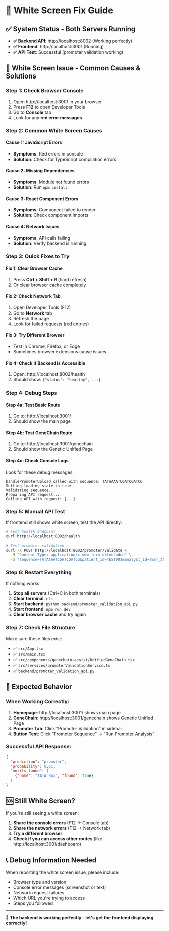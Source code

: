 # 🔧 White Screen Fix Guide

## ✅ **System Status - Both Servers Running**

- **✅ Backend API**: http://localhost:8002 (Working perfectly)
- **✅ Frontend**: http://localhost:3001 (Running)
- **✅ API Test**: Successful (promoter validation working)

## 🐛 **White Screen Issue - Common Causes & Solutions**

### **Step 1: Check Browser Console**
1. Open http://localhost:3001 in your browser
2. Press **F12** to open Developer Tools
3. Go to **Console** tab
4. Look for any **red error messages**

### **Step 2: Common White Screen Causes**

#### **Cause 1: JavaScript Errors**
- **Symptoms**: Red errors in console
- **Solution**: Check for TypeScript compilation errors

#### **Cause 2: Missing Dependencies**
- **Symptoms**: Module not found errors
- **Solution**: Run `npm install`

#### **Cause 3: React Component Errors**
- **Symptoms**: Component failed to render
- **Solution**: Check component imports

#### **Cause 4: Network Issues**
- **Symptoms**: API calls failing
- **Solution**: Verify backend is running

### **Step 3: Quick Fixes to Try**

#### **Fix 1: Clear Browser Cache**
1. Press **Ctrl + Shift + R** (hard refresh)
2. Or clear browser cache completely

#### **Fix 2: Check Network Tab**
1. Open Developer Tools (F12)
2. Go to **Network** tab
3. Refresh the page
4. Look for failed requests (red entries)

#### **Fix 3: Try Different Browser**
- Test in Chrome, Firefox, or Edge
- Sometimes browser extensions cause issues

#### **Fix 4: Check if Backend is Accessible**
1. Open: http://localhost:8002/health
2. Should show: `{"status": "healthy", ...}`

### **Step 4: Debug Steps**

#### **Step 4a: Test Basic Route**
1. Go to: http://localhost:3001/
2. Should show the main page

#### **Step 4b: Test GeneChain Route**
1. Go to: http://localhost:3001/genechain
2. Should show the Genetic Unified Page

#### **Step 4c: Check Console Logs**
Look for these debug messages:
```
handlePromoterUpload called with sequence: TATAAAATCGATCGATCG
Setting loading state to true
Validating sequence...
Preparing API request...
Calling API with request: {...}
```

### **Step 5: Manual API Test**

If frontend still shows white screen, test the API directly:

```bash
# Test health endpoint
curl http://localhost:8002/health

# Test promoter validation
curl -X POST http://localhost:8002/promoter/validate \
  -H "Content-Type: application/x-www-form-urlencoded" \
  -d "sequence=TATAAAATCGATCGATCG&patient_id=TEST001&analyst_id=TEST_ANALYST&user_role=Doctor"
```

### **Step 6: Restart Everything**

If nothing works:

1. **Stop all servers** (Ctrl+C in both terminals)
2. **Clear terminal**: `cls`
3. **Start backend**: `python backend/promoter_validation_api.py`
4. **Start frontend**: `npm run dev`
5. **Clear browser cache** and try again

### **Step 7: Check File Structure**

Make sure these files exist:
- ✅ `src/App.tsx`
- ✅ `src/main.tsx`
- ✅ `src/components/genechain-assist/UnifiedGeneChain.tsx`
- ✅ `src/services/promoterValidationService.ts`
- ✅ `backend/promoter_validation_api.py`

## 🎯 **Expected Behavior**

### **When Working Correctly:**
1. **Homepage**: http://localhost:3001/ shows main page
2. **GeneChain**: http://localhost:3001/genechain shows Genetic Unified Page
3. **Promoter Tab**: Click "Promoter Validation" in sidebar
4. **Button Test**: Click "Promoter Sequence" → "Run Promoter Analysis"

### **Successful API Response:**
```json
{
  "prediction": "promoter",
  "probability": 0.61,
  "motifs_found": [
    {"name": "TATA Box", "found": true}
  ]
}
```

## 🆘 **Still White Screen?**

If you're still seeing a white screen:

1. **Share the console errors** (F12 → Console tab)
2. **Share the network errors** (F12 → Network tab)
3. **Try a different browser**
4. **Check if you can access other routes** (like http://localhost:3001/dashboard)

## 📞 **Debug Information Needed**

When reporting the white screen issue, please include:
- Browser type and version
- Console error messages (screenshot or text)
- Network request failures
- Which URL you're trying to access
- Steps you followed

---

**🎯 The backend is working perfectly - let's get the frontend displaying correctly!**
